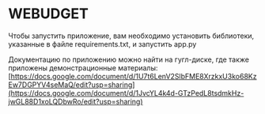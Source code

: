 # WEBUDGET
Чтобы запустить приложение, вам необходимо установить библиотеки, указанные в файле requirements.txt, и запустить app.py

Документацию по приложению можно найти на гугл-диске, где также приложены демонстрационные материалы: 
[https://docs.google.com/document/d/1U7t6LenV2SlbFME8XrzkxU3ko68KzEw7DGPYV4seMaQ/edit?usp=sharing](https://docs.google.com/document/d/1JvcYL4k4d-GTzPedL8tsdmkHz-jwGL88D1xoLQDbwRo/edit?usp=sharing)
